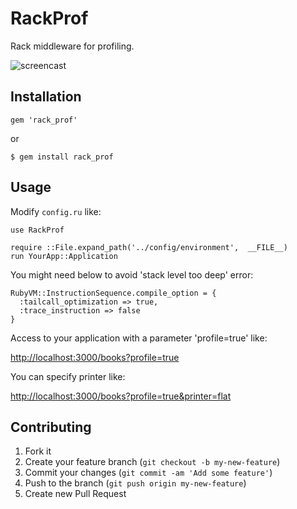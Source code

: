 # RackProf

Rack middleware for profiling.

![screencast](https://raw.github.com/jugyo/rack_prof/master/screencast.gif)

## Installation

    gem 'rack_prof'

or

    $ gem install rack_prof

## Usage

Modify `config.ru` like:

    use RackProf

    require ::File.expand_path('../config/environment',  __FILE__)
    run YourApp::Application

You might need below to avoid 'stack level too deep' error:

    RubyVM::InstructionSequence.compile_option = {
      :tailcall_optimization => true,
      :trace_instruction => false
    }

Access to your application with a parameter 'profile=true' like:

[http://localhost:3000/books?profile=true](http://localhost:3000/books?profile=true)

You can specify printer like:

[http://localhost:3000/books?profile=true&printer=flat](http://localhost:3000/books?profile=true&printer=flat)

## Contributing

1. Fork it
2. Create your feature branch (`git checkout -b my-new-feature`)
3. Commit your changes (`git commit -am 'Add some feature'`)
4. Push to the branch (`git push origin my-new-feature`)
5. Create new Pull Request
